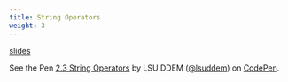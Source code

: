 ```yaml
---
title: String Operators
weight: 3
---
```

[slides](../presentation6)

<p data-height="600" data-theme-id="33744" data-slug-hash="d28fddfedf3b86c3d25e93af1f7ae649" data-default-tab="js" data-user="lsuddem" data-embed-version="2" data-pen-title="2.3 String Operators" data-editable="true" class="codepen">See the Pen <a href="https://codepen.io/lsuddem/pen/d28fddfedf3b86c3d25e93af1f7ae649/">2.3 String Operators</a> by LSU DDEM (<a href="https://codepen.io/lsuddem">@lsuddem</a>) on <a href="https://codepen.io">CodePen</a>.</p>
<script async src="https://static.codepen.io/assets/embed/ei.js"></script>
